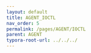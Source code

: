 ```yaml
---
layout: default
title: AGENT_IOCTL
nav_order: 5
permalink: /pages/AGENT/IOCTL
parent: AGENT
typora-root-url: ../../../
---
```


